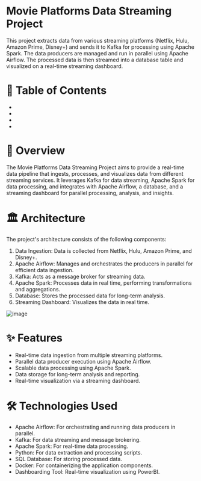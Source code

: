 # Movie Platforms Data Streaming Project

This project extracts data from various streaming platforms (Netflix, Hulu, Amazon Prime, Disney+) and sends it to Kafka for processing using Apache Spark. The data producers are managed and run in parallel using Apache Airflow. The processed data is then streamed into a database table and visualized on a real-time streaming dashboard.

# 📑 Table of Contents

+ <a href="Overview"></a>
+ <a href="Architecture"></a> 
+ <a href="Features"></a>
+ <a href="Technologies Used"></a>

# 📝 Overview

The Movie Platforms Data Streaming Project aims to provide a real-time data pipeline that ingests, processes, and visualizes data from different streaming services. It leverages Kafka for data streaming, Apache Spark for data processing, and integrates with Apache Airflow, a database, and a streaming dashboard for parallel processing, analysis, and insights.

# 🏛️ Architecture

The project's architecture consists of the following components:

1. Data Ingestion: Data is collected from Netflix, Hulu, Amazon Prime, and Disney+.
2. Apache Airflow: Manages and orchestrates the producers in parallel for efficient data ingestion.
3. Kafka: Acts as a message broker for streaming data.
4. Apache Spark: Processes data in real time, performing transformations and aggregations.
5. Database: Stores the processed data for long-term analysis.
6. Streaming Dashboard: Visualizes the data in real time.
   
![image](https://github.com/user-attachments/assets/b8a39757-9c97-49a9-a30d-45942777ef56)

# ✨ Features

* Real-time data ingestion from multiple streaming platforms.
* Parallel data producer execution using Apache Airflow.
* Scalable data processing using Apache Spark.
* Data storage for long-term analysis and reporting.
* Real-time visualization via a streaming dashboard.
  
# 🛠️ Technologies Used

+ Apache Airflow: For orchestrating and running data producers in parallel.
+ Kafka: For data streaming and message brokering.
+ Apache Spark: For real-time data processing.
+ Python: For data extraction and processing scripts.
+ SQL Database: For storing processed data.
+ Docker: For containerizing the application components.
+ Dashboarding Tool: Real-time visualization using PowerBI.



